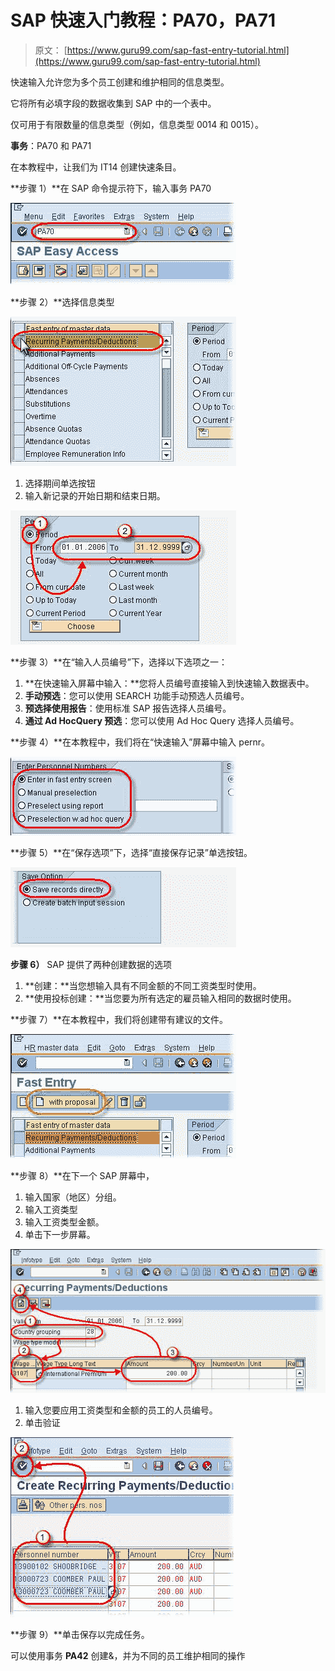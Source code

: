 # SAP 快速入门教程：PA70，PA71

> 原文： [https://www.guru99.com/sap-fast-entry-tutorial.html](https://www.guru99.com/sap-fast-entry-tutorial.html)

快速输入允许您为多个员工创建和维护相同的信息类型。

它将所有必填字段的数据收集到 SAP 中的一个表中。

仅可用于有限数量的信息类型（例如，信息类型 0014 和 0015）。

**事务**：PA70 和 PA71

在本教程中，让我们为 IT14 创建快速条目。

**步骤 1）**在 SAP 命令提示符下，输入事务 PA70

![SAP Fast Entry Tutorial: PA70, PA71](img/c552031c24a7c965cd3015e8d35a5cbf.png "sap-fast-entry")

**步骤 2）**选择信息类型

![SAP Fast Entry Tutorial: PA70, PA71](img/87d9885003fb877ee6ee28ebdff72af9.png "sap-fast-entry")

1.  选择期间单选按钮
2.  输入新记录的开始日期和结束日期。

![SAP Fast Entry Tutorial: PA70, PA71](img/95f17262f1b73fef81c4648f56695cac.png "sap-fast-entry")

**步骤 3）**在“输入人员编号”下，选择以下选项之一：

1.  **在快速输入屏幕中输入：**您将人员编号直接输入到快速输入数据表中。
2.  **手动预选**：您可以使用 SEARCH 功能手动预选人员编号。
3.  **预选择使用报告**：使用标准 SAP 报告选择人员编号。
4.  **通过 Ad HocQuery 预选**：您可以使用 Ad Hoc Query 选择人员编号。

**步骤 4）**在本教程中，我们将在“快速输入”屏幕中输入 pernr。

![SAP Fast Entry Tutorial: PA70, PA71](img/4bf7c8ec68c1b2ca282b31cc06f75a18.png "sap-fast-entry")

**步骤 5）**在“保存选项”下，选择“直接保存记录”单选按钮。

![SAP Fast Entry Tutorial: PA70, PA71](img/894344feff3ecb21eaa137f46b047b11.png "sap-fast-entry")

**步骤 6）** SAP 提供了两种创建数据的选项

1.  **创建：**当您想输入具有不同金额的不同工资类型时使用。
2.  **使用投标创建：**当您要为所有选定的雇员输入相同的数据时使用。

**步骤 7）**在本教程中，我们将创建带有建议的文件。

![SAP Fast Entry Tutorial: PA70, PA71](img/dc0c04e60964887eadba83523d558354.png "sap-fast-entry")

**步骤 8）**在下一个 SAP 屏幕中，

1.  输入国家（地区）分组。
2.  输入工资类型
3.  输入工资类型金额。
4.  单击下一步屏幕。

![SAP Fast Entry Tutorial: PA70, PA71](img/90772bb0aa466318f5e5940d4f034a64.png "sap-fast-entry")

1.  输入您要应用工资类型和金额的员工的人员​​编号。
2.  单击验证

![SAP Fast Entry Tutorial: PA70, PA71](img/02e7bb1d2f0419df236df6ad69afd337.png "sap-fast-entry")

**步骤 9）**单击保存以完成任务。

可以使用事务 **PA42** 创建&，并为不同的员工维护相同的操作